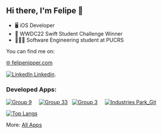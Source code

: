 ## Hi there, I'm Felipe 👋

- 🖥 iOS Developer 
-  WWDC22 Swift Student Challenge Winner
- 👨🏻‍🎓 Software Engineering student at PUCRS

<!-- Actual text -->

You can find me on:

[🌐 felipenipper.com][2]

[![LinkedIn][1.2] Linkedin][1].

<!-- Icons -->

[1.2]: https://raw.githubusercontent.com/MartinHeinz/MartinHeinz/master/linkedin-3-16.png (LinkedIn icon without padding)

<!-- Links to your social media accounts -->

[1]: https://www.linkedin.com/in/felipe-grosze-nipper-de-oliveira/
[2]: https://www.felipenipper.com/
[3]: https://www.felipenipper.com/ios-apps


### Developed Apps:

[![Group 9](https://user-images.githubusercontent.com/69091399/176565811-d6e61220-f685-4c56-9e2d-eb95ee869e39.png)](https://apps.apple.com/br/app/goalsetter/id1575428267) &nbsp; &nbsp; [![Group 33](https://user-images.githubusercontent.com/69091399/176565851-ed7657d1-3792-4e89-b82b-f26e2ae4cac4.png)](https://apps.apple.com/br/app/path-to-zero/id1620651202) &nbsp; [![Group 3](https://user-images.githubusercontent.com/69091399/135328093-e5db310a-25b4-484f-8516-11814f844986.png)](https://apps.apple.com/us/app/fishlife/id1586180074)  &nbsp; &nbsp; [![Industries Park_Git](https://user-images.githubusercontent.com/69091399/144084449-85837084-0f2f-456b-ac7c-03e67441883f.png)](https://apps.apple.com/us/app/industries-park/id1591707077?itsct=apps_box_link&itscg=30200)

[![Top Langs](https://github-readme-stats.vercel.app/api/top-langs/?username=FelipeNipper&layout=compact)](https://github.com/anuraghazra/github-readme-stats)

More:
[All Apps][3]

